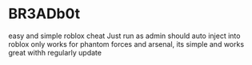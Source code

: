 # BR3ADb0t
easy and simple roblox cheat
Just run as admin should auto inject into roblox only works for phantom forces and arsenal, its simple and works great withh regularly update
